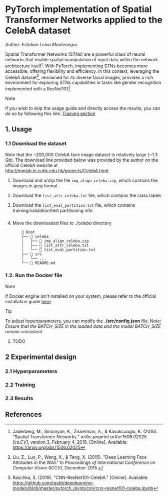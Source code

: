 # PyTorch implementation of Spatial Transformer Networks applied to the CelebA dataset
*Author: Esteban Leiva Montenegro*

Spatial Transformer Networks (STNs) are a powerful class of neural networks that enable spatial manipulation of input data within the network architecture itself[^1]. With PyTorch, implementing STNs becomes more accessible, offering flexibility and efficiency. In this context, leveraging the CelebA dataset[^2], renowned for its diverse facial images, provides a rich environment for exploring STNs capabilities in tasks like gender recognition implemented with a ResNet101[^3].

>[!NOTE]
>If you wish to skip the usage guide and directly access the results, you can do so by following this link: [Training section](#3-training)

## 1. Usage 
### 1.1 Download the dataset
Note that the ~200,000 CelebA face image dataset is relatively large (~1.3 Gb). The download link provided below was provided by the author on the official CelebA website at http://mmlab.ie.cuhk.edu.hk/projects/CelebA.html.

1. Download and unzip the file `img_align_celeba.zip`, which contains the images in jpeg format.

2. Download the `list_attr_celeba.txt` file, which contains the class labels

3. Download the `list_eval_partition.txt` file, which contains training/validation/test partitioning info
### 
4. Move the downloaded files to *./celeba* directory
    ```
        📁 Root
        ├── 📁 celeba
        │   ├── 📜 img_align_celeba.zip
        │   ├── 📜 list_attr_celeba.txt
        │   └── 📜 list_eval_partition.txt
        ├── 📁 src
        │   └── ...
        └── 📜 README.md
    ```
### 1.2. Run the Docker file

>[!NOTE]
>If Docker engine isn't installed on your system, please refer to the official installation guide [here](https://docs.docker.com/).

>[!TIP]
>To adjust hyperparameters, you can modify the **./src/config.json** file. Note: *Ensure that the BATCH_SIZE in the loaded data and the model BATCH_SIZE remain consistent.*

1. TODO

## 2 Experimental design 
### 2.1 Hyperparameters

### 2.2 Training

### 2.3 Results
 
## References 
[^1]: Jaderberg, M., Simonyan, K., Zisserman, A., & Kavukcuoglu, K. (2016). "Spatial Transformer Networks." *arXiv preprint arXiv:1506.02025 [cs.CV]*, version 3, February 4, 2016. [Online]. Available: https://arxiv.org/abs/1506.02025
[^2]: Liu, Z., Luo, P., Wang, X., & Tang, X. (2015). "Deep Learning Face Attributes in the Wild." In *Proceedings of International Conference on Computer Vision (ICCV)*, December 2015.
[^3]: Raschka, S. (2019). "CNN-ResNet101-CelebA." [Online]. Available: https://github.com/rasbt/deeplearning-models/blob/master/pytorch_ipynb/cnn/cnn-resnet101-celeba.ipynb


